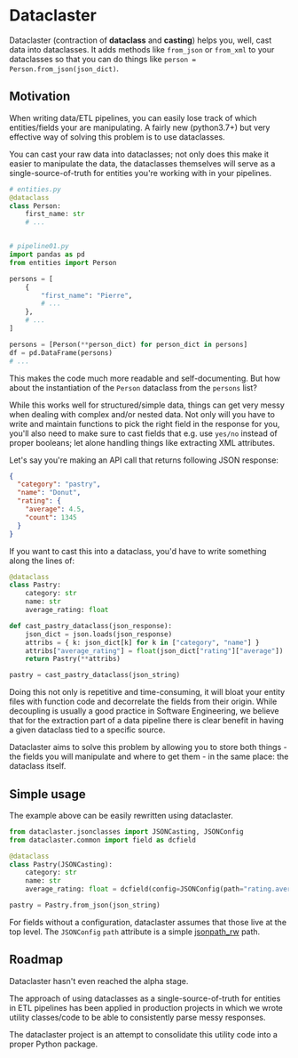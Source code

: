 # Dataclaster

Dataclaster (contraction of **dataclass** and **casting**) helps you, well, cast data into dataclasses. It adds methods like `from_json` or `from_xml` to your dataclasses so that you can do things like `person = Person.from_json(json_dict)`.

## Motivation

When writing data/ETL pipelines, you can easily lose track of which entities/fields your are manipulating. A fairly new (python3.7+) but very effective way of solving this problem is to use dataclasses.

You can cast your raw data into dataclasses; not only does this make it easier to manipulate the data, the dataclasses themselves will serve as a single-source-of-truth for entities you're working with in your pipelines.

```python
# entities.py
@dataclass
class Person:
    first_name: str
    # ...


# pipeline01.py
import pandas as pd
from entities import Person

persons = [
    {
        "first_name": "Pierre",
        # ...
    },
    # ...
]

persons = [Person(**person_dict) for person_dict in persons]
df = pd.DataFrame(persons)
# ...
```

This makes the code much more readable and self-documenting. But how about the instantiation of the `Person` dataclass from the `persons` list?

While this works well for structured/simple data, things can get very messy when dealing with complex and/or nested data. Not only will you have to write and maintain functions to pick the right field in the response for you, you'll also need to make sure to cast fields that e.g. use `yes/no` instead of proper booleans; let alone handling things like extracting XML attributes.

Let's say you're making an API call that returns following JSON response:

```json
{
  "category": "pastry",
  "name": "Donut",
  "rating": {
    "average": 4.5,
    "count": 1345
  }
}
```

If you want to cast this into a dataclass, you'd have to write something along the lines of:

```python
@dataclass
class Pastry:
    category: str
    name: str
    average_rating: float

def cast_pastry_dataclass(json_response):
    json_dict = json.loads(json_response)
    attribs = { k: json_dict[k] for k in ["category", "name"] }
    attribs["average_rating"] = float(json_dict["rating"]["average"])
    return Pastry(**attribs)

pastry = cast_pastry_dataclass(json_string)
```

Doing this not only is repetitive and time-consuming, it will bloat your entity files with function code and decorrelate the fields from their origin. While decoupling is usually a good practice in Software Engineering, we believe that for the extraction part of a data pipeline there is clear benefit in having a given dataclass tied to a specific source.

Dataclaster aims to solve this problem by allowing you to store both things - the fields you will manipulate and where to get them - in the same place: the dataclass itself.

## Simple usage

The example above can be easily rewritten using dataclaster.

```python
from dataclaster.jsonclasses import JSONCasting, JSONConfig
from dataclaster.common import field as dcfield

@dataclass
class Pastry(JSONCasting):
    category: str
    name: str
    average_rating: float = dcfield(config=JSONConfig(path="rating.average"))

pastry = Pastry.from_json(json_string)

```

For fields without a configuration, dataclaster assumes that those live at the top level. The `JSONConfig` `path` attribute is a simple [jsonpath_rw](https://github.com/kennknowles/python-jsonpath-rw) path.

## Roadmap

Dataclaster hasn't even reached the alpha stage.

The approach of using dataclasses as a single-source-of-truth for entities in ETL pipelines has been applied in production projects in which we wrote utility classes/code to be able to consistently parse messy responses.

The dataclaster project is an attempt to consolidate this utility code into a proper Python package.
